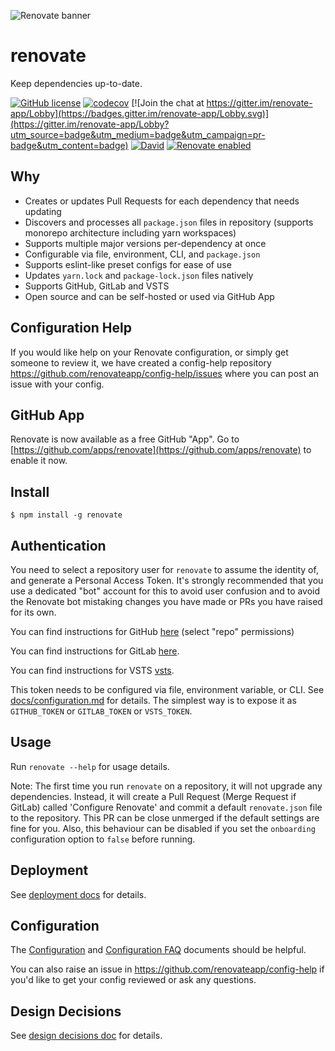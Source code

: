 ![Renovate banner](https://renovateapp.com/images/design/header_small.jpg)

# renovate

Keep dependencies up-to-date.

[![GitHub license](https://img.shields.io/badge/license-MIT-blue.svg)](https://raw.githubusercontent.com/renovateapp/renovate/master/license)
[![codecov](https://codecov.io/gh/renovateapp/renovate/branch/master/graph/badge.svg)](https://codecov.io/gh/renovateapp/renovate)
[![Join the chat at https://gitter.im/renovate-app/Lobby](https://badges.gitter.im/renovate-app/Lobby.svg)](https://gitter.im/renovate-app/Lobby?utm_source=badge&utm_medium=badge&utm_campaign=pr-badge&utm_content=badge)
[![David](https://david-dm.org/renovateapp/renovate.svg)](https://david-dm.org/renovateapp/renovate)
[![Renovate enabled](https://img.shields.io/badge/renovate-enabled-brightgreen.svg)](https://renovateapp.com/)

## Why

-   Creates or updates Pull Requests for each dependency that needs updating
-   Discovers and processes all `package.json` files in repository (supports monorepo architecture including yarn workspaces)
-   Supports multiple major versions per-dependency at once
-   Configurable via file, environment, CLI, and `package.json`
-   Supports eslint-like preset configs for ease of use
-   Updates `yarn.lock` and `package-lock.json` files natively
-   Supports GitHub, GitLab and VSTS
-   Open source and can be self-hosted or used via GitHub App

## Configuration Help

If you would like help on your Renovate configuration, or simply get someone to review it, we have created a config-help repository https://github.com/renovateapp/config-help/issues where you can post an issue with your config.

## GitHub App

Renovate is now available as a free GitHub "App". Go to [https://github.com/apps/renovate](https://github.com/apps/renovate) to enable it now.

## Install

```
$ npm install -g renovate
```

## Authentication

You need to select a repository user for `renovate` to assume the identity of, and generate a Personal Access Token. It's strongly recommended that you use a dedicated "bot" account for this to avoid user confusion and to avoid the Renovate bot mistaking changes you have made or PRs you have raised for its own.

You can find instructions for GitHub [here](https://help.github.com/articles/creating-an-access-token-for-command-line-use/) (select "repo" permissions)

You can find instructions for GitLab [here](https://docs.gitlab.com/ee/api/README.html#personal-access-tokens).

You can find instructions for VSTS [vsts](https://www.visualstudio.com/en-us/docs/integrate/get-started/authentication/pats).

This token needs to be configured via file, environment variable, or CLI. See [docs/configuration.md](docs/configuration.md) for details.
The simplest way is to expose it as `GITHUB_TOKEN` or `GITLAB_TOKEN` or `VSTS_TOKEN`.

## Usage

Run `renovate --help` for usage details.

Note: The first time you run `renovate` on a repository, it will not upgrade any dependencies. Instead, it will create a Pull Request (Merge Request if GitLab) called 'Configure Renovate' and commit a default `renovate.json` file to the repository. This PR can be close unmerged if the default settings are fine for you. Also, this behaviour can be disabled if you set the `onboarding` configuration option to `false` before running.

## Deployment

See [deployment docs](https://github.com/renovateapp/renovate/blob/master/docs/deployment.md) for details.

## Configuration

The [Configuration](https://github.com/renovateapp/renovate/blob/master/docs/configuration.md) and [Configuration FAQ](https://github.com/renovateapp/renovate/blob/master/docs/faq.md) documents should be helpful.

You can also raise an issue in https://github.com/renovateapp/config-help if you'd like to get your config reviewed or ask any questions.

## Design Decisions

See [design decisions doc](https://github.com/renovateapp/renovate/blob/master/docs/design-decisions.md) for details.
